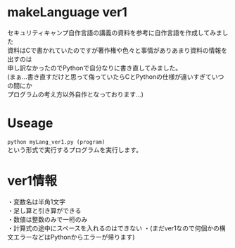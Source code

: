 # makeLanguage ver1
セキュリティキャンプ自作言語の講義の資料を参考に自作言語を作成してみました  
資料はCで書かれていたのですが著作権や色々と事情がありあまり資料の情報を出すのは  
申し訳なかったのでPythonで自分なりに書き直してみました。  
(まぁ…書き直すだけと思って侮っていたらCとPythonの仕様が違いすぎていつの間にか  
プログラムの考え方以外自作となっております…)

# Useage
`python myLang_ver1.py (program)`  
という形式で実行するプログラムを実行します。

# ver1情報
・変数名は半角1文字  
・足し算と引き算ができる  
・数値は整数のみで一桁のみ  
・計算式の途中にスペースを入れるのはできない
・(まだver1なので何個かの構文エラーなどはPythonからエラーが帰ります)  